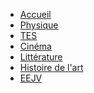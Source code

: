 * [Accueil](/)
* [Physique](Physique/README.md)
* [TES](liaisonsschéma.md)
* [Cinéma](Cinéma/README.md)
* [Littérature]()
* [Histoire de l'art]()
* [EEJV]()